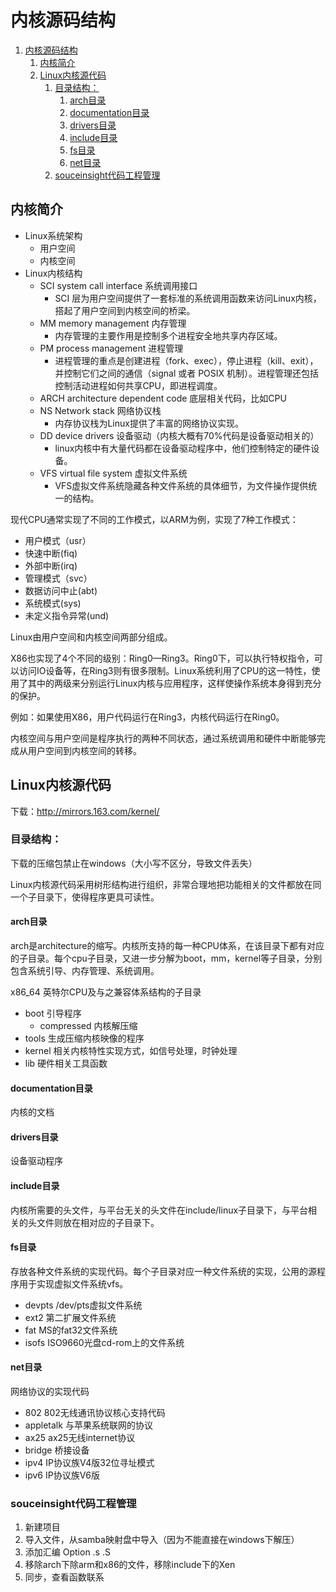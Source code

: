 # 内核源码结构
<!-- TOC -->

1. [内核源码结构](#内核源码结构)
    1. [内核简介](#内核简介)
    2. [Linux内核源代码](#linux内核源代码)
        1. [目录结构：](#目录结构)
            1. [arch目录](#arch目录)
            2. [documentation目录](#documentation目录)
            3. [drivers目录](#drivers目录)
            4. [include目录](#include目录)
            5. [fs目录](#fs目录)
            6. [net目录](#net目录)
        2. [souceinsight代码工程管理](#souceinsight代码工程管理)

<!-- /TOC -->
## 内核简介
- Linux系统架构
    - 用户空间
    - 内核空间
- Linux内核结构
    - SCI system call interface 系统调用接口
        - SCI 层为用户空间提供了一套标准的系统调用函数来访问Linux内核，搭起了用户空间到内核空间的桥梁。
    - MM memory management 内存管理
        - 内存管理的主要作用是控制多个进程安全地共享内存区域。
    - PM process management 进程管理
        - 进程管理的重点是创建进程（fork、exec），停止进程（kill、exit），并控制它们之间的通信（signal 或者 POSIX 机制）。进程管理还包括控制活动进程如何共享CPU，即进程调度。
    - ARCH architecture dependent code 底层相关代码，比如CPU
    - NS Network stack 网络协议栈
        - 内存协议栈为Linux提供了丰富的网络协议实现。
    - DD device drivers 设备驱动（内核大概有70%代码是设备驱动相关的）
        - linux内核中有大量代码都在设备驱动程序中，他们控制特定的硬件设备。
    - VFS virtual file system 虚拟文件系统
        - VFS虚拟文件系统隐藏各种文件系统的具体细节，为文件操作提供统一的结构。

现代CPU通常实现了不同的工作模式，以ARM为例，实现了7种工作模式：
- 用户模式（usr）
- 快速中断(fiq)
- 外部中断(irq)
- 管理模式（svc）
- 数据访问中止(abt)
- 系统模式(sys)
- 未定义指令异常(und)

Linux由用户空间和内核空间两部分组成。

X86也实现了4个不同的级别：Ring0—Ring3。Ring0下，可以执行特权指令，可以访问IO设备等，在Ring3则有很多限制。Linux系统利用了CPU的这一特性，使用了其中的两级来分别运行Linux内核与应用程序，这样使操作系统本身得到充分的保护。

例如：如果使用X86，用户代码运行在Ring3，内核代码运行在Ring0。

内核空间与用户空间是程序执行的两种不同状态，通过系统调用和硬件中断能够完成从用户空间到内核空间的转移。


## Linux内核源代码

下载：http://mirrors.163.com/kernel/

### 目录结构：
下载的压缩包禁止在windows（大小写不区分，导致文件丢失）

Linux内核源代码采用树形结构进行组织，非常合理地把功能相关的文件都放在同一个子目录下，使得程序更具可读性。

#### arch目录
arch是architecture的缩写。内核所支持的每一种CPU体系，在该目录下都有对应的子目录。每个cpu子目录，又进一步分解为boot，mm，kernel等子目录，分别包含系统引导、内存管理、系统调用。

x86_64 英特尔CPU及与之兼容体系结构的子目录
- boot 引导程序
    - compressed 内核解压缩
- tools 生成压缩内核映像的程序
- kernel 相关内核特性实现方式，如信号处理，时钟处理
- lib 硬件相关工具函数

#### documentation目录
内核的文档

#### drivers目录
设备驱动程序

#### include目录

内核所需要的头文件，与平台无关的头文件在include/linux子目录下，与平台相关的头文件则放在相对应的子目录下。

#### fs目录

存放各种文件系统的实现代码。每个子目录对应一种文件系统的实现，公用的源程序用于实现虚拟文件系统vfs。

- devpts  /dev/pts虚拟文件系统
- ext2 第二扩展文件系统
- fat MS的fat32文件系统
- isofs ISO9660光盘cd-rom上的文件系统

#### net目录
网络协议的实现代码
- 802 802无线通讯协议核心支持代码
- appletalk 与苹果系统联网的协议
- ax25 ax25无线internet协议
- bridge 桥接设备
- ipv4 IP协议族V4版32位寻址模式
- ipv6 IP协议族V6版

### souceinsight代码工程管理

1. 新建项目
2. 导入文件，从samba映射盘中导入（因为不能直接在windows下解压）
3. 添加汇编 Option .s .S
4. 移除arch下除arm和x86的文件，移除include下的Xen
5. 同步，查看函数联系
